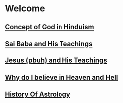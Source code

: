 # Welcome

## [Concept of God in Hinduism](concept_of_god_in_hinduism.md)
## [Sai Baba and His Teachings](sai_baba.md)
## [Jesus (pbuh) and His Teachings](jesus_pbuh_and_his_beliefs.md)
## [Why do I believe in Heaven and Hell](why_do_i_believe_in_heaven_and_hell.md)
## [History Of Astrology](history_of_astrology.md)
